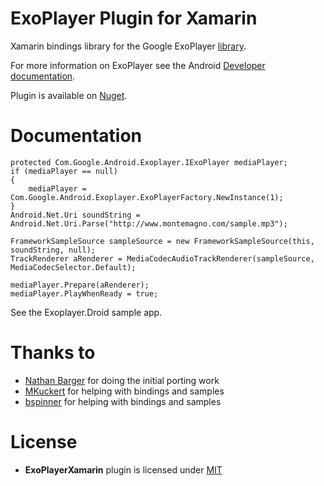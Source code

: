 ExoPlayer Plugin for Xamarin
================

Xamarin bindings library for the Google ExoPlayer [library][ExoPlayer].

For more information on ExoPlayer see the Android [Developer documentation][Developer].

Plugin is available on [Nuget][Nuget].

Documentation
=============

    protected Com.Google.Android.Exoplayer.IExoPlayer mediaPlayer;
    if (mediaPlayer == null) 
    { 
    	mediaPlayer = Com.Google.Android.Exoplayer.ExoPlayerFactory.NewInstance(1);
    } 
    Android.Net.Uri soundString = Android.Net.Uri.Parse("http://www.montemagno.com/sample.mp3");
    
    FrameworkSampleSource sampleSource = new FrameworkSampleSource(this, soundString, null); 
    TrackRenderer aRenderer = MediaCodecAudioTrackRenderer(sampleSource, MediaCodecSelector.Default);
    
    mediaPlayer.Prepare(aRenderer);
    mediaPlayer.PlayWhenReady = true;


See the Exoplayer.Droid sample app.

Thanks to
=========

- [Nathan Barger][NathanBarger] for doing the initial porting work
- [MKuckert](https://github.com/MKuckert) for helping with bindings and samples
- [bspinner](https://github.com/bspinner) for helping with bindings and samples

License
=======

- **ExoPlayerXamarin** plugin is licensed under [MIT][mit]

[mit]: http://opensource.org/licenses/mit-license
[NathanBarger]: http://forums.xamarin.com/profile/NathanBarger
[ExoPlayer]: https://github.com/google/ExoPlayer
[Nuget]: https://www.nuget.org/packages/Xam.Plugins.Android.ExoPlayer/
[Developer]: http://developer.android.com/guide/topics/media/exoplayer.html
